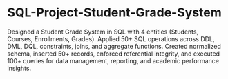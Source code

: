 # SQL-Project-Student-Grade-System
Designed a Student Grade System in SQL with 4 entities (Students, Courses, Enrollments, Grades). Applied 50+ SQL operations across DDL, DML, DQL, constraints, joins, and aggregate functions. Created normalized schema, inserted 50+ records, enforced referential integrity, and executed 100+ queries for data management, reporting, and academic performance insights.
